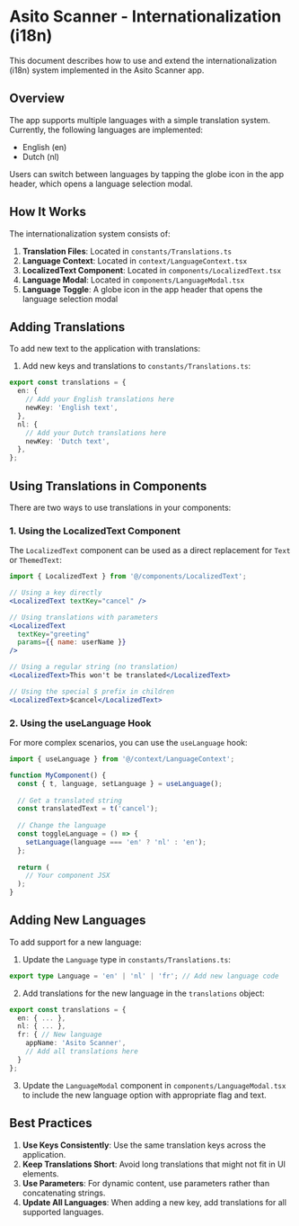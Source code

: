 # Asito Scanner - Internationalization (i18n)

This document describes how to use and extend the internationalization (i18n) system implemented in the Asito Scanner app.

## Overview

The app supports multiple languages with a simple translation system. Currently, the following languages are implemented:

- English (en)
- Dutch (nl)

Users can switch between languages by tapping the globe icon in the app header, which opens a language selection modal.

## How It Works

The internationalization system consists of:

1. **Translation Files**: Located in `constants/Translations.ts`
2. **Language Context**: Located in `context/LanguageContext.tsx` 
3. **LocalizedText Component**: Located in `components/LocalizedText.tsx`
4. **Language Modal**: Located in `components/LanguageModal.tsx`
5. **Language Toggle**: A globe icon in the app header that opens the language selection modal

## Adding Translations

To add new text to the application with translations:

1. Add new keys and translations to `constants/Translations.ts`:

```typescript
export const translations = {
  en: {
    // Add your English translations here
    newKey: 'English text',
  },
  nl: {
    // Add your Dutch translations here
    newKey: 'Dutch text',
  },
};
```

## Using Translations in Components

There are two ways to use translations in your components:

### 1. Using the LocalizedText Component

The `LocalizedText` component can be used as a direct replacement for `Text` or `ThemedText`:

```jsx
import { LocalizedText } from '@/components/LocalizedText';

// Using a key directly
<LocalizedText textKey="cancel" />

// Using translations with parameters
<LocalizedText 
  textKey="greeting" 
  params={{ name: userName }} 
/>

// Using a regular string (no translation)
<LocalizedText>This won't be translated</LocalizedText>

// Using the special $ prefix in children
<LocalizedText>$cancel</LocalizedText>
```

### 2. Using the useLanguage Hook

For more complex scenarios, you can use the `useLanguage` hook:

```jsx
import { useLanguage } from '@/context/LanguageContext';

function MyComponent() {
  const { t, language, setLanguage } = useLanguage();
  
  // Get a translated string
  const translatedText = t('cancel');
  
  // Change the language
  const toggleLanguage = () => {
    setLanguage(language === 'en' ? 'nl' : 'en');
  };
  
  return (
    // Your component JSX
  );
}
```

## Adding New Languages

To add support for a new language:

1. Update the `Language` type in `constants/Translations.ts`:
```typescript
export type Language = 'en' | 'nl' | 'fr'; // Add new language code
```

2. Add translations for the new language in the `translations` object:
```typescript
export const translations = {
  en: { ... },
  nl: { ... },
  fr: { // New language
    appName: 'Asito Scanner',
    // Add all translations here
  }
};
```

3. Update the `LanguageModal` component in `components/LanguageModal.tsx` to include the new language option with appropriate flag and text.

## Best Practices

1. **Use Keys Consistently**: Use the same translation keys across the application.
2. **Keep Translations Short**: Avoid long translations that might not fit in UI elements.
3. **Use Parameters**: For dynamic content, use parameters rather than concatenating strings.
4. **Update All Languages**: When adding a new key, add translations for all supported languages. 